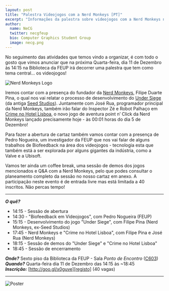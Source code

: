 ```yaml
---
layout: post
title: "Palestra Videojogos com a Nerd Monkeys [PT]"
excerpt: "Informações da palestra sobre videojogos com a Nerd Monkeys no próximo dia 11 de Dezembro"
author:
  name: NeCG
  twitter: necgfeup
  bio: Computer Graphics Student Group
  image: necg.png
---
```


No seguimento das atividades que temos vindo a organizar, é com todo o gosto que vimos anunciar que na próxima Quarta-feira, dia 11 de Dezembro às 14:15 na Biblioteca da FEUP irá decorrer uma palestra que tem como tema central... os videojogos!

![Nerd Monkeys Logo][logo_nerd_monkeys]

Iremos contar com a presença do fundador da [Nerd Monkeys][nerd_monkeys], Filipe Duarte Pina, o qual nos vai relatar o processo de desenvolvimento do [Under Siege][under_siege] (da antiga [Seed Studios][seed_studios]). Juntamente com José Rua, programador principal da Nerd Monkeys, também irão falar do Inspector Zé e Robot Palhaço em [Crime no Hotel Lisboa][murder_in_the_hotel_lisbon], o novo jogo de aventura point n’ Click da Nerd Monkeys lançado precisamente hoje - às 00:01 horas do dia 5 de Dezembro!

Para fazer a abertura de cartaz também vamos contar com a presença de Pedro Nogueira, um investigador da FEUP que nos vai falar de alguns trabalhos de Biofeedback na área dos videojogos - tecnologia esta que também está a ser explorada por alguns gigantes da indústria, como a Valve e a Ubisoft. 

Vamos ter ainda um coffee break, uma sessão de demos dos jogos mencionados e Q&A com a Nerd Monkeys, pelo que podes consultar o planeamento completo da sessão no nosso cartaz em anexo. A participação neste evento é de entrada livre mas está limitada a 40 inscritos. Não percas tempo!

---

***O quê?***

- 14:15 - Sessão de abertura
- 14:30 - "Biofeedback em Videojogos", com Pedro Nogueira (FEUP)
- 15:15 - Desenvolvimento do jogo "Under Siege", com Filipe Pina (Nerd Monkeys, ex-Seed Studios)
- 17:45 - Nerd Monkeys e "Crime no Hotel Lisboa", com Filipe Pina e José Rua (Nerd Monkeys)
- 18:15 - Sessão de demos do "Under Siege" e "Crime no Hotel Lisboa"
- 18:45 - Sessão de encerramento

***Onde?*** Sexto piso da Biblioteca da FEUP - Sala *Ponto de Encontro* ([C603])  
***Quando?*** Quarta-feira dia 11 de Dezembro das 14:15 às ~18:45  
***Inscrição:*** [http://goo.gl/x0guve][registo] (40 vagas)

---

![Poster][poster]

  [nerd_monkeys]: http://www.nerdmonkeys.pt/ "Nerd Monkeys"
  [logo_nerd_monkeys]: http://www.nerdmonkeys.pt/uploads/1/8/9/2/18928977/1372868749.png "Nerd Monkeys logo"
  [registo]: http://goo.gl/x0guve "Registo Palestra"
  [murder_in_the_hotel_lisbon]: http://caseandbot.com/ "Detective Case and Clown Bot in: Murder in the Hotel Lisbon"
  [under_siege]: http://www.undersiegegame.com/
  [seed_studios]: http://www.seed-studios.com/
  [C603]: https://sigarra.up.pt/feup/pt/instal_geral.espaco_view?pv_id=73582 "Sala C603"
  [poster]: http://i.imgur.com/IKpcDzl.jpg?1
